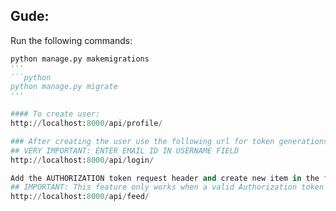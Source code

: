 ## Gude:
Run the following commands:
```python
python manage.py makemigrations
'''
```python
python manage.py migrate
'''

#### To create user:
http://localhost:8000/api/profile/

### After creating the user use the following url for token generations
## VERY IMPORTANT: ENTER EMAIL ID IN USERNAME FIELD
http://localhost:8000/api/login/

Add the AUTHORIZATION token request header and create new item in the following url
## IMPORTANT: This feature only works when a valid Authorization token is added in header.
http://localhost:8000/api/feed/